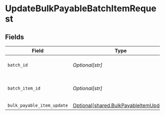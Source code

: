 # UpdateBulkPayableBatchItemRequest


## Fields

| Field                                                                                      | Type                                                                                       | Required                                                                                   | Description                                                                                |
| ------------------------------------------------------------------------------------------ | ------------------------------------------------------------------------------------------ | ------------------------------------------------------------------------------------------ | ------------------------------------------------------------------------------------------ |
| `batch_id`                                                                                 | *Optional[str]*                                                                            | :heavy_check_mark:                                                                         | Unique identifier for a batch                                                              |
| `batch_item_id`                                                                            | *Optional[str]*                                                                            | :heavy_check_mark:                                                                         | Unique identifier for an item in a batch                                                   |
| `bulk_payable_item_update`                                                                 | [Optional[shared.BulkPayableItemUpdate]](undefined/models/shared/bulkpayableitemupdate.md) | :heavy_minus_sign:                                                                         | N/A                                                                                        |